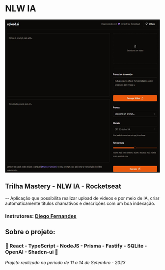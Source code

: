 <h1>NLW IA</h1>
<div align='center'>
    <img height='500' src="https://github.com/carlos09v/NLWs_Rocketseat/blob/main/13_nlwAI_Ignite/upload-ai-web/src/assets/preview.jpg?raw=true" alt="NLW_IA_Preview">
</div>

<h2>Trilha Mastery - NLW IA - Rocketseat</h2>
<p>-- Aplicação que possibilita realizar upload de videos e por meio de IA, criar automaticamente títulos chamativos e descrições com um boa indexação.</p>
<h3>Instrutores: <a href='https://github.com/diego3g'>Diego Fernandes</a></h3>
<h2>Sobre o projeto:</h2>
<h3>💜 React - TypeScript - NodeJS - Prisma - Fastify - SQLite - OpenAI - Shadcn-ui 💜</h3>
<i>Projeto realizado no período de 11 a 14 de Setembro - 2023</i>
